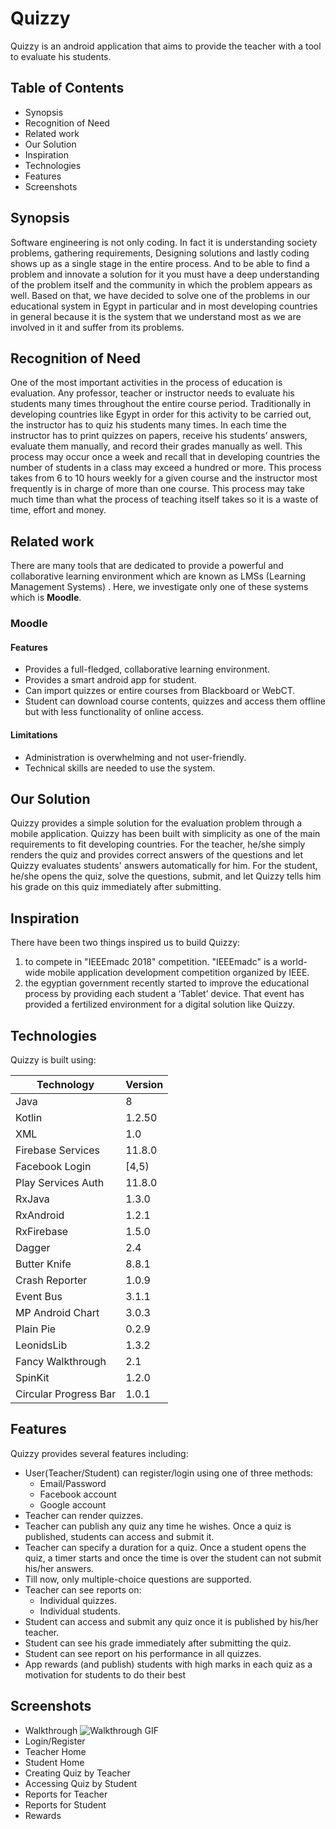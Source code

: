 # Quizzy
Quizzy is an android application that aims to provide the teacher with a tool to evaluate his students.

## Table of Contents
* Synopsis
* Recognition of Need
* Related work
* Our Solution
* Inspiration
* Technologies
* Features
* Screenshots

## Synopsis
Software engineering is not only coding. In fact it is understanding society problems, gathering requirements, Designing solutions and lastly coding shows up as a single stage in the entire process. And to be able to find a problem and innovate a solution for it you must have a deep understanding of the problem itself and the community in which the problem appears as well. Based on that, we have decided to solve one of the problems in our educational system in Egypt in particular and in most developing countries in general because it is the system that we understand most as we are involved in it and suffer from its problems.

## Recognition of Need
One of the most important activities in the process of education is evaluation. Any professor, teacher or instructor needs to evaluate his students many times throughout the entire course period. Traditionally in developing countries like Egypt in order for this activity to be carried out, the instructor has to quiz his students many times. In each time the instructor has to print quizzes on papers, receive his students’ answers, evaluate them manually, and record their grades manually as well. This process may occur once a week and recall that in developing countries the number of students in a class may exceed a hundred or more. This process takes from 6 to 10 hours weekly for a given course and the instructor most frequently is in charge of more than one course. This process may take much time than what the process of teaching itself takes so it is a waste of time, effort and money.

## Related work
There are many tools that are dedicated to provide a powerful and collaborative learning environment which are known as LMSs (Learning Management Systems) . Here, we investigate only one of these systems which is **Moodle**.

### Moodle
#### Features
* Provides a full-fledged, collaborative learning environment.
* Provides a smart android app for student.
* Can import quizzes or entire courses from Blackboard or WebCT.
* Student can download course contents, quizzes and access them offline but with less functionality of online access.

#### Limitations
* Administration is overwhelming and not user-friendly.
* Technical skills are needed to use the system.

## Our Solution
Quizzy provides a simple solution for the evaluation problem through a mobile application. Quizzy has been built with simplicity as one of the main requirements to fit developing countries. For the teacher, he/she simply renders the quiz and provides correct answers of the questions and let Quizzy evaluates students' answers automatically for him. For the student, he/she opens the quiz, solve the questions, submit, and let Quizzy tells him his grade on this quiz immediately after submitting. 

## Inspiration
There have been two things inspired us to build Quizzy:
1. to compete in "IEEEmadc 2018" competition. "IEEEmadc" is a world-wide mobile application development competition organized by IEEE.
1. the egyptian government recently started to improve the educational process by providing each student a ‘Tablet’ device. That event has provided a fertilized environment for a digital solution like Quizzy.

## Technologies
Quizzy is built using:

Technology | Version
---------- | -------
Java | 8
Kotlin | 1.2.50 
XML | 1.0
Firebase Services | 11.8.0
Facebook Login | [4,5)
Play Services Auth | 11.8.0
RxJava | 1.3.0
RxAndroid | 1.2.1
RxFirebase | 1.5.0
Dagger | 2.4
Butter Knife | 8.8.1
Crash Reporter | 1.0.9
Event Bus | 3.1.1
MP Android Chart | 3.0.3
Plain Pie | 0.2.9
LeonidsLib | 1.3.2
Fancy Walkthrough | 2.1
SpinKit | 1.2.0
Circular Progress Bar | 1.0.1 

## Features
Quizzy provides several features including:
* User(Teacher/Student) can register/login using one of three methods:
  * Email/Password
  * Facebook account
  * Google account
* Teacher can render quizzes.
* Teacher can publish any quiz any time he wishes. Once a quiz is published, students can access and submit it.
* Teacher can specify a duration for a quiz. Once a student opens the quiz, a timer starts and once the time is over the student can not submit his/her answers.
* Till now, only multiple-choice questions are supported.
* Teacher can see reports on:
  * Individual quizzes.
  * Individual students.
* Student can access and submit any quiz once it is published by his/her teacher.
* Student can see his grade immediately after submitting the quiz.
* Student can see report on his performance in all quizzes.
* App rewards (and publish) students with high marks in each quiz as a motivation for students to do their best

## Screenshots
* Walkthrough
![Walkthrough GIF](https://github.com/MahmoudMabrok/Quizzy_app/blob/master/20181215_163439.gif)
* Login/Register
* Teacher Home
* Student Home
* Creating Quiz by Teacher
* Accessing Quiz by Student
* Reports for Teacher
* Reports for Student
* Rewards

